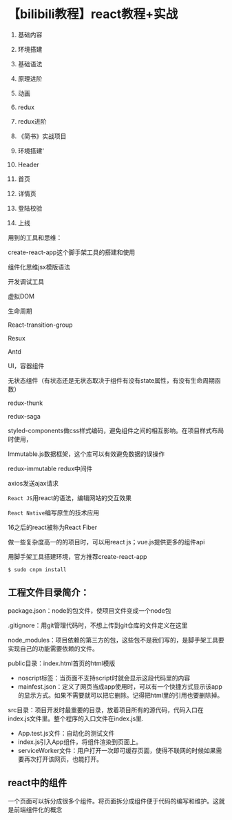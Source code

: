 # 【bilibili教程】react教程+实战

1. 基础内容

2. 环境搭建

3. 基础语法

4. 原理进阶

5. 动画

6. redux

7. redux进阶

   

8. 《简书》实战项目

9. 环境搭建‘

10. Header

11. 首页

12. 详情页

13. 登陆校验

14. 上线



用到的工具和思维：

create-react-app这个脚手架工具的搭建和使用

组件化思维jsx模版语法

开发调试工具

虚拟DOM

生命周期

React-transition-group

Resux

Antd

UI，容器组件

无状态组件（有状态还是无状态取决于组件有没有state属性，有没有生命周期函数）



redux-thunk

redux-saga

styled-components做css样式编码，避免组件之间的相互影响。在项目样式布局时使用，

Immutable.js数据框架，这个库可以有效避免数据的误操作

redux-immutable redux中间件

axios发送ajax请求

`React JS`用react的语法，编辑网站的交互效果

`React Native`编写原生的技术应用

16之后的react被称为React Fiber



做一些复杂度高一的的项目时，可以用react js；vue.js提供更多的组件api





用脚手架工具搭建环境，官方推荐create-react-app

```
$ sudo cnpm install 
```

## 工程文件目录简介：

package.json：node的包文件，使项目文件变成一个node包

.gitignore：用git管理代码时，不想上传到git仓库的文件定义在这里

node_modules：项目依赖的第三方的包，这些包不是我们写的，是脚手架工具要实现自己的功能需要依赖的文件。

public目录：index.html首页的html模版

- noscript标签：当页面不支持script时就会显示这段代码里的内容
- mainfest.json：定义了网页当成app使用时，可以有一个快捷方式显示该app的显示方式。如果不需要就可以把它删除。记得把html里的引用也要删除掉。

src目录：项目开发时最重要的目录，放着项目所有的源代码，代码入口在index.js文件里。整个程序的入口文件在index.js里.

- App.test.js文件：自动化的测试文件
- index.js引入App组件，将组件渲染到页面上。
- serviceWorker文件：用户打开一次即可缓存页面，使得不联网的时候如果需要再次打开该网页，也能打开。

## react中的组件

一个页面可以拆分成很多个组件。将页面拆分成组件便于代码的编写和维护。这就是前端组件化的概念

